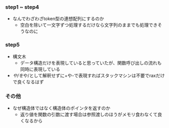 ### step1 ~ step4
* なんでわざわざtoken型の連想配列にするのか
  * 空白を除いて一文字ずつ処理するだけなら文字列のままでも処理できそうなのに
### step5
  * 構文木
    * データ構造だけを表現していると思っていたが、関数呼び出しの流れも同時に表現している
  * *や/を*や/として解釈せずに+や-で表現すればスタックマシンは不要でraxだけで良くなるはず

### その他
* なぜ構造体ではなく構造体のポインタを返すのか
  * 返り値を関数の引数に渡す場合は参照渡しのほうがメモリ食わなくて良くなるから